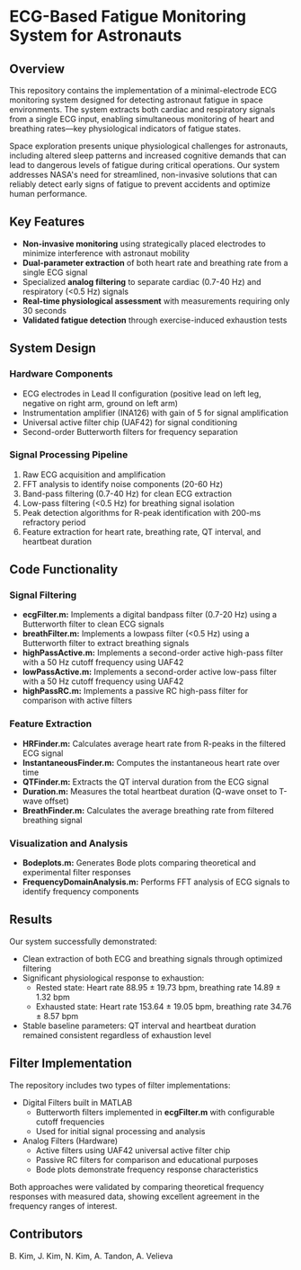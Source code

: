 # ECG-Based Fatigue Monitoring System for Astronauts
## Overview
This repository contains the implementation of a minimal-electrode ECG monitoring system designed for detecting astronaut fatigue in space environments. The system extracts both cardiac and respiratory signals from a single ECG input, enabling simultaneous monitoring of heart and breathing rates—key physiological indicators of fatigue states.

Space exploration presents unique physiological challenges for astronauts, including altered sleep patterns and increased cognitive demands that can lead to dangerous levels of fatigue during critical operations. Our system addresses NASA's need for streamlined, non-invasive solutions that can reliably detect early signs of fatigue to prevent accidents and optimize human performance.

## Key Features
- **Non-invasive monitoring** using strategically placed electrodes to minimize interference with astronaut mobility
- **Dual-parameter extraction** of both heart rate and breathing rate from a single ECG signal
- Specialized **analog filtering** to separate cardiac (0.7-40 Hz) and respiratory (<0.5 Hz) signals
- **Real-time physiological assessment** with measurements requiring only 30 seconds
- **Validated fatigue detection** through exercise-induced exhaustion tests

## System Design
### Hardware Components
- ECG electrodes in Lead II configuration (positive lead on left leg, negative on right arm, ground on left arm)
- Instrumentation amplifier (INA126) with gain of 5 for signal amplification
- Universal active filter chip (UAF42) for signal conditioning
- Second-order Butterworth filters for frequency separation

### Signal Processing Pipeline
1. Raw ECG acquisition and amplification
2. FFT analysis to identify noise components (20-60 Hz)
3. Band-pass filtering (0.7-40 Hz) for clean ECG extraction
4. Low-pass filtering (<0.5 Hz) for breathing signal isolation
5. Peak detection algorithms for R-peak identification with 200-ms refractory period
6. Feature extraction for heart rate, breathing rate, QT interval, and heartbeat duration

## Code Functionality
### Signal Filtering
- **ecgFilter.m:** Implements a digital bandpass filter (0.7-20 Hz) using a Butterworth filter to clean ECG signals
- **breathFilter.m:** Implements a lowpass filter (<0.5 Hz) using a Butterworth filter to extract breathing signals
- **highPassActive.m:** Implements a second-order active high-pass filter with a 50 Hz cutoff frequency using UAF42
- **lowPassActive.m:** Implements a second-order active low-pass filter with a 50 Hz cutoff frequency using UAF42
- **highPassRC.m:** Implements a passive RC high-pass filter for comparison with active filters

### Feature Extraction
- **HRFinder.m:** Calculates average heart rate from R-peaks in the filtered ECG signal
- **InstantaneousFinder.m:** Computes the instantaneous heart rate over time
- **QTFinder.m:** Extracts the QT interval duration from the ECG signal
- **Duration.m:** Measures the total heartbeat duration (Q-wave onset to T-wave offset)
- **BreathFinder.m:** Calculates the average breathing rate from filtered breathing signal

### Visualization and Analysis
- **Bodeplots.m:** Generates Bode plots comparing theoretical and experimental filter responses
- **FrequencyDomainAnalysis.m:** Performs FFT analysis of ECG signals to identify frequency components

## Results
Our system successfully demonstrated:
- Clean extraction of both ECG and breathing signals through optimized filtering
- Significant physiological response to exhaustion:
  - Rested state: Heart rate 88.95 ± 19.73 bpm, breathing rate 14.89 ± 1.32 bpm
  - Exhausted state: Heart rate 153.64 ± 19.05 bpm, breathing rate 34.76 ± 8.57 bpm
- Stable baseline parameters: QT interval and heartbeat duration remained consistent regardless of exhaustion level

## Filter Implementation
The repository includes two types of filter implementations:
- Digital Filters built in MATLAB
  - Butterworth filters implemented in **ecgFilter.m** with configurable cutoff frequencies
  - Used for initial signal processing and analysis
- Analog Filters (Hardware)
  - Active filters using UAF42 universal active filter chip
  - Passive RC filters for comparison and educational purposes
  - Bode plots demonstrate frequency response characteristics

Both approaches were validated by comparing theoretical frequency responses with measured data, showing excellent agreement in the frequency ranges of interest.

## Contributors
B. Kim, J. Kim, N. Kim, A. Tandon, A. Velieva
